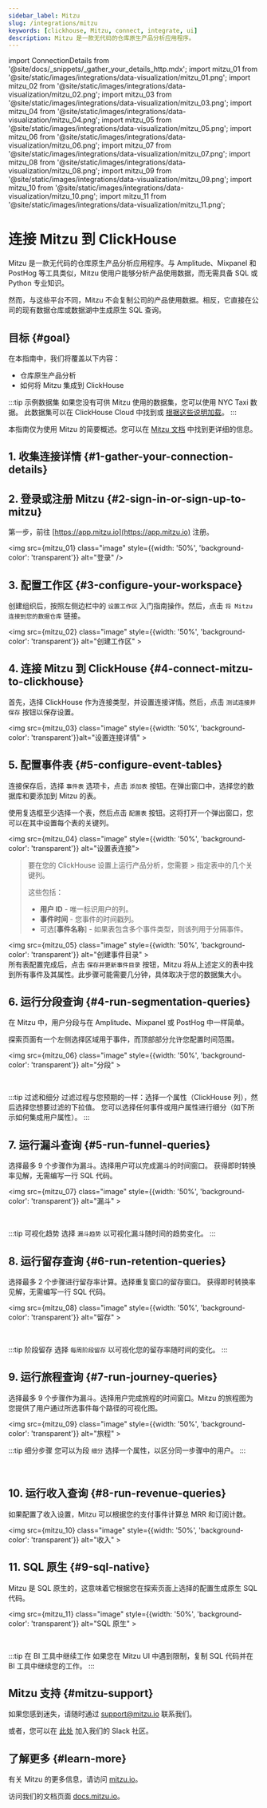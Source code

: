 ```yaml
---
sidebar_label: Mitzu
slug: /integrations/mitzu
keywords: [clickhouse, Mitzu, connect, integrate, ui]
description: Mitzu 是一款无代码的仓库原生产品分析应用程序。
---
```


import ConnectionDetails from '@site/docs/_snippets/_gather_your_details_http.mdx';
import mitzu_01 from '@site/static/images/integrations/data-visualization/mitzu_01.png';
import mitzu_02 from '@site/static/images/integrations/data-visualization/mitzu_02.png';
import mitzu_03 from '@site/static/images/integrations/data-visualization/mitzu_03.png';
import mitzu_04 from '@site/static/images/integrations/data-visualization/mitzu_04.png';
import mitzu_05 from '@site/static/images/integrations/data-visualization/mitzu_05.png';
import mitzu_06 from '@site/static/images/integrations/data-visualization/mitzu_06.png';
import mitzu_07 from '@site/static/images/integrations/data-visualization/mitzu_07.png';
import mitzu_08 from '@site/static/images/integrations/data-visualization/mitzu_08.png';
import mitzu_09 from '@site/static/images/integrations/data-visualization/mitzu_09.png';
import mitzu_10 from '@site/static/images/integrations/data-visualization/mitzu_10.png';
import mitzu_11 from '@site/static/images/integrations/data-visualization/mitzu_11.png';


# 连接 Mitzu 到 ClickHouse

Mitzu 是一款无代码的仓库原生产品分析应用程序。与 Amplitude、Mixpanel 和 PostHog 等工具类似，Mitzu 使用户能够分析产品使用数据，而无需具备 SQL 或 Python 专业知识。

然而，与这些平台不同，Mitzu 不会复制公司的产品使用数据。相反，它直接在公司的现有数据仓库或数据湖中生成原生 SQL 查询。

## 目标 {#goal}

在本指南中，我们将覆盖以下内容：

- 仓库原生产品分析
- 如何将 Mitzu 集成到 ClickHouse

:::tip 示例数据集
如果您没有可供 Mitzu 使用的数据集，您可以使用 NYC Taxi 数据。
此数据集可以在 ClickHouse Cloud 中找到或 [根据这些说明加载](/getting-started/example-datasets/nyc-taxi)。
:::

本指南仅为使用 Mitzu 的简要概述。您可以在 [Mitzu 文档](https://docs.mitzu.io/) 中找到更详细的信息。

## 1. 收集连接详情 {#1-gather-your-connection-details}

<ConnectionDetails />

## 2. 登录或注册 Mitzu {#2-sign-in-or-sign-up-to-mitzu}

第一步，前往 [https://app.mitzu.io](https://app.mitzu.io) 注册。

<img src={mitzu_01} class="image" style={{width: '50%', 'background-color': 'transparent'}} alt="登录" />

## 3. 配置工作区 {#3-configure-your-workspace}

创建组织后，按照左侧边栏中的 `设置工作区` 入门指南操作。然后，点击 `将 Mitzu 连接到您的数据仓库` 链接。

<img src={mitzu_02} class="image" style={{width: '50%', 'background-color': 'transparent'}} alt="创建工作区" ></img>

## 4. 连接 Mitzu 到 ClickHouse {#4-connect-mitzu-to-clickhouse}

首先，选择 ClickHouse 作为连接类型，并设置连接详情。然后，点击 `测试连接并保存` 按钮以保存设置。

<img src={mitzu_03} class="image" style={{width: '50%', 'background-color': 'transparent'}}alt="设置连接详情" ></img>

## 5. 配置事件表 {#5-configure-event-tables}

连接保存后，选择 `事件表` 选项卡，点击 `添加表` 按钮。在弹出窗口中，选择您的数据库和要添加到 Mitzu 的表。

使用复选框至少选择一个表，然后点击 `配置表` 按钮。这将打开一个弹出窗口，您可以在其中设置每个表的关键列。

<img src={mitzu_04} class="image" style={{width: '50%', 'background-color': 'transparent'}} alt="设置表连接"></img>
<br/>

> 要在您的 ClickHouse 设置上运行产品分析，您需要 > 指定表中的几个关键列。
>
> 这些包括：
>
> - **用户 ID** - 唯一标识用户的列。
> - **事件时间** - 您事件的时间戳列。
> - 可选[**事件名称**] - 如果表包含多个事件类型，则该列用于分隔事件。

<img src={mitzu_05} class="image" style={{width: '50%', 'background-color': 'transparent'}} alt="创建事件目录" ></img>
<br/>
所有表配置完成后，点击 `保存并更新事件目录` 按钮，Mitzu 将从上述定义的表中找到所有事件及其属性。此步骤可能需要几分钟，具体取决于您的数据集大小。

## 6. 运行分段查询 {#4-run-segmentation-queries}

在 Mitzu 中，用户分段与在 Amplitude、Mixpanel 或 PostHog 中一样简单。

探索页面有一个左侧选择区域用于事件，而顶部部分允许您配置时间范围。

<img src={mitzu_06} class="image" style={{width: '50%', 'background-color': 'transparent'}} alt="分段" ></img>

<br/>

:::tip 过滤和细分
过滤过程与您预期的一样：选择一个属性（ClickHouse 列），然后选择您想要过滤的下拉值。
您可以选择任何事件或用户属性进行细分（如下所示如何集成用户属性）。
:::

## 7. 运行漏斗查询 {#5-run-funnel-queries}

选择最多 9 个步骤作为漏斗。选择用户可以完成漏斗的时间窗口。
获得即时转换率见解，无需编写一行 SQL 代码。

<img src={mitzu_07} class="image" style={{width: '50%', 'background-color': 'transparent'}} alt="漏斗" ></img>

<br/>

:::tip 可视化趋势
选择 `漏斗趋势` 以可视化漏斗随时间的趋势变化。
:::

## 8. 运行留存查询 {#6-run-retention-queries}

选择最多 2 个步骤进行留存率计算。选择重复窗口的留存窗口。
获得即时转换率见解，无需编写一行 SQL 代码。

<img src={mitzu_08} class="image" style={{width: '50%', 'background-color': 'transparent'}} alt="留存" ></img>

<br/>

:::tip 阶段留存
选择 `每周阶段留存` 以可视化您的留存率随时间的变化。
:::

## 9. 运行旅程查询 {#7-run-journey-queries}
选择最多 9 个步骤作为漏斗。选择用户完成旅程的时间窗口。Mitzu 的旅程图为您提供了用户通过所选事件每个路径的可视化图。

<img src={mitzu_09} class="image" style={{width: '50%', 'background-color': 'transparent'}} alt="旅程" ></img>
<br/>

:::tip 细分步骤
您可以为段 `细分` 选择一个属性，以区分同一步骤中的用户。
:::

<br/>

## 10. 运行收入查询 {#8-run-revenue-queries}
如果配置了收入设置，Mitzu 可以根据您的支付事件计算总 MRR 和订阅计数。

<img src={mitzu_10} class="image" style={{width: '50%', 'background-color': 'transparent'}} alt="收入" ></img>

## 11. SQL 原生 {#9-sql-native}

Mitzu 是 SQL 原生的，这意味着它根据您在探索页面上选择的配置生成原生 SQL 代码。

<img src={mitzu_11} class="image" style={{width: '50%', 'background-color': 'transparent'}} alt="SQL 原生" ></img>

<br/>

:::tip 在 BI 工具中继续工作
如果您在 Mitzu UI 中遇到限制，复制 SQL 代码并在 BI 工具中继续您的工作。
:::

## Mitzu 支持 {#mitzu-support}

如果您感到迷失，请随时通过 [support@mitzu.io](email://support@mitzu.io) 联系我们。

或者，您可以在 [此处](https://join.slack.com/t/mitzu-io/shared_invite/zt-1h1ykr93a-_VtVu0XshfspFjOg6sczKg) 加入我们的 Slack 社区。

## 了解更多 {#learn-more}

有关 Mitzu 的更多信息，请访问 [mitzu.io](https://mitzu.io)。

访问我们的文档页面 [docs.mitzu.io](https://docs.mitzu.io)。
